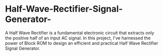 # Half-Wave-Rectifier-Signal-Generator-
A Half Wave Rectifier is a fundamental electronic circuit that extracts only the positive half of an input AC signal. In this project, I've harnessed the power of Block ROM to design an efficient and practical Half Wave Rectifier Signal Generator.
